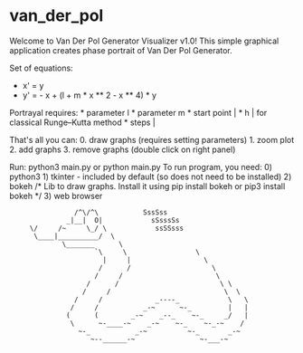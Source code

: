 # van_der_pol

Welcome to Van Der Pol Generator Visualizer v1.0!
This simple graphical application creates phase portrait of Van Der Pol Generator.

Set of equations:
* x' = y
* y' = - x + (l + m * x ** 2 - x ** 4) * y

Portrayal requires:
    * parameter l
    * parameter m
    * start point   |
    * h             |  for classical Runge–Kutta method
    * steps         |

That's all you can:
    0. draw graphs (requires setting parameters)
    1. zoom plot
    2. add graphs
    3. remove graphs (double click on right panel)

Run:
    python3 main.py
        or
    python main.py
To run program, you need:
    0) python3
    1) tkinter - included by default (so does not need to be installed)
    2) bokeh
        /* Lib to draw graphs. Install it using
            pip install bokeh
                or
            pip3 install bokeh */
    3) web browser



                    /^\/^\           SssSss
                  _|__|  O|            sSsssSs
         \/     /~     \_/ \            ssSSsss
          \____|__________/  \
                 \_______      \
                         `\     \                 \
                           |     |                  \
                          /      /                    \
                         /     /                       \
                       /      /                         \ \
                      /     /                            \  \
                    /     /             _----_            \   \
                   /     /           _-~      ~-_         |   |
                  (      (        _-~    _--_    ~-_     _/   |
                   \      ~-____-~    _-~    ~-_    ~-_-~    /
                     ~-_           _-~          ~-_       _-~
                        ~--______-~                ~-___-~
